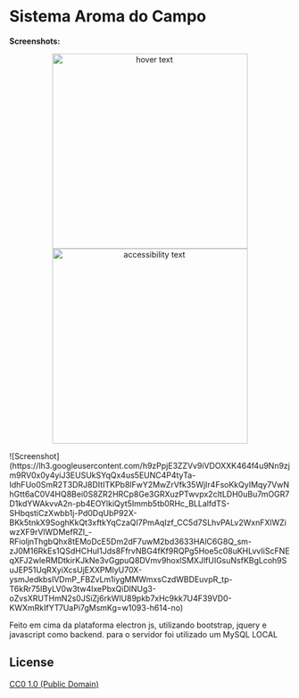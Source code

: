 # Sistema Aroma do Campo

**Screenshots:**
<p align="center">
  <img src="https://drive.google.com/file/d/14iZOrDu0f79Pog4sC5IxORKVu1mAUs0p/view?usp=sharing" width="350" title="hover text">
  <img src="your_relative_path_here_number_2_large_name" width="350" alt="accessibility text">
</p>
![Screenshot](https://lh3.googleusercontent.com/h9zPpjE3ZZVv9iVDOXXK464f4u9Nn9zjm9RV0x0y4yiJ3EUSUkSYqQx4us5EUNC4P4tyTa-IdhFUo0SmR2T3DRJ8DItITKPb8lFwY2MwZrVfk35WjIr4FsoKkQyIMqy7VwNhGtt6aC0V4HQ8Bei0S8ZR2HRCp8Ge3GRXuzPTwvpx2cItLDH0uBu7mOGR7D1kdYWAkvvA2n-pb4EOYlkiQyt5Immb5tb0RHc_BLLalfdTS-SHbqstiCzXwbb1j-Pd0DqUbP92X-BKk5tnkX9SoghKkQt3xftkYqCzaQI7PmAqIzf_CC5d7SLhvPALv2WxnFXlWZiwzXF9rVlWDMefRZl_-RFioljnThgbQhx8tEMoDcE5Dm2dF7uwM2bd3633HAlC6G8Q_sm-zJ0M16RkEs1QSdHCHuI1Jds8FfrvNBG4fKf9RQPg5Hoe5c08uKHLvvIiScFNEqXFJ2wleRMDtkirKJkNe3vGgpuQ8DVmv9hoxlSMXJlfUIGsuNsfKBgLcoh9SuJEP51UqRXyiXcsUjEXXPMIyU70X-ysmJedkbsIVDmP_FBZvLm1iygMMWmxsCzdWBDEuvpR_tp-T6kRr75IByLV0w3tw4lxePbxQiDlNUg3-oZvsXRUTHmN2s0JSiZj6rkWlU89pkb7xHc9kk7U4F39VD0-KWXmRkIfYT7UaPi7gMsmKg=w1093-h614-no)



Feito em cima da plataforma electron js, utilizando bootstrap, jquery e javascript como backend.
para o servidor foi utilizado um MySQL LOCAL

## License

[CC0 1.0 (Public Domain)](LICENSE.md)
